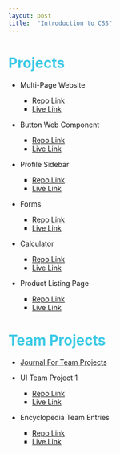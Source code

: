 ```yaml
---
layout: post
title:  "Introduction to CSS"
---
```

<h1 style="color:#3CCAE6">Projects</h1>


<ul>
<li>Multi-Page Website</li>
 <ul style="list-style-type:square;">
     <li><a href="https://github.com/OscarRobertRodriguez/OscarRobertRodriguez.github.io">Repo Link</a></li>
     <li><a href="https://oscarrobertrodriguez.github.io/">Live Link</a></li>
 </ul>
</ul>
<ul>
<li>Button Web Component</li>
 <ul style="list-style-type:square;">
     <li><a href="https://github.com/OscarRobertRodriguez/learning-web-components/tree/master/components/buttons">Repo Link</a></li>
     <li><a href="https://oscarrobertrodriguez.github.io/learning-web-components/components/buttons/">Live Link</a></li>
 </ul>
</ul>
<ul>
<li>Profile Sidebar</li>
 <ul style="list-style-type:square;">
     <li><a href="https://github.com/OscarRobertRodriguez/profile-card">Repo Link</a></li>
     <li><a href="https://oscarrobertrodriguez.github.io/profile-card/">Live Link</a></li>
 </ul>
</ul>
<ul>
<li>Forms</li>
 <ul style="list-style-type:square;">
     <li><a href="https://github.com/OscarRobertRodriguez/md-forms">Repo Link</a></li>
     <li><a href="https://oscarrobertrodriguez.github.io/md-forms/">Live Link</a></li>
 </ul>
</ul>
<ul>
<li>Calculator</li>
 <ul style="list-style-type:square;">
     <li><a href="https://github.com/OscarRobertRodriguez/calculator">Repo Link</a></li>
     <li><a href="https://oscarrobertrodriguez.github.io/calculator/">Live Link</a></li>
 </ul>
</ul>
<ul>
<li>Product Listing Page</li>
 <ul style="list-style-type:square;">
     <li><a href="https://github.com/OscarRobertRodriguez/product-listing">Repo Link</a></li>
     <li><a href="https://oscarrobertrodriguez.github.io/product-listing/">Live Link</a></li>
 </ul>
</ul>


<h1 style="color:#3CCAE6">Team Projects</h1>

<ul>
 <li><a href="https://github.com/moderndeveloper-students/coursework-OscarRobertRodriguez/blob/master/Course-06-Introduction-to-JavaScript-and-Modern-Web-Development/Chapter-2-Introduction-to-CSS/htmlAndCss-journal.md">Journal For Team Projects</a></li>
</ul>

<ul>
<li>UI Team Project 1</li>
 <ul style="list-style-type:square;">
     <li><a href="https://github.com/OscarRobertRodriguez/teamProject1">Repo Link</a></li>
     <li><a href="https://oscarrobertrodriguez.github.io/teamProject1/">Live Link</a></li>
 </ul>
</ul>

<ul>
<li>Encyclopedia Team Entries</li>
 <ul style="list-style-type:square;">
     <li><a href="https://github.com/OscarRobertRodriguez/encyclopediaEntries">Repo Link</a></li>
     <li><a href="https://oscarrobertrodriguez.github.io/encyclopediaEntries/">Live Link</a></li>
 </ul>
</ul>
